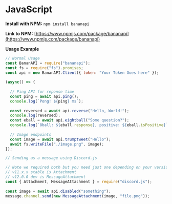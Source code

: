 # JavaScript

**Install with NPM:**
`npm install bananapi`

**Link to NPM:**
[https://www.npmjs.com/package/bananapi](https://www.npmjs.com/package/bananapi)

__**Usage Example**__

```js
// Normal Usage
const BananAPI = require("bananapi");
const fs = require("fs").promises;
const api = new BananAPI.Client({ token: "Your Token Goes here" });
 
(async() => {
 
  // Ping API for reponse time
  const ping = await api.ping();
  console.log(`Pong! ${ping} ms`);
 
  const reversed = await api.reverse("Hello, World!");
  console.log(reversed);
  const eball = await api.eightball("Some question?");
  console.log(`8ball: ${eball.response}, positive: ${eball.isPositive}`);
 
  // Image endpoints
  const image = await api.trumptweet("Hello");
  await fs.writeFile("./image.png", image);
});

// Sending as a message using Discord.js

// Note we required both but you need just one depending on your version
// v11.x.x stable is Attachment
// v12.0.0 dev is MessageAttachment
const { Attachment, MessageAttachment } = require("discord.js");
 
const image = await api.disabled("something");
message.channel.send(new MessageAttachment(image, "file.png"));
```